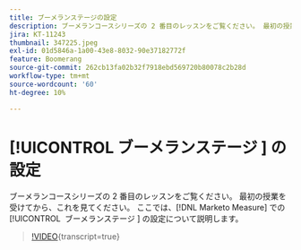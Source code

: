 ```yaml
---
title: ブーメランステージの設定
description: ブーメランコースシリーズの 2 番目のレッスンをご覧ください。 最初の授業を受けてから、これを見てください。 ここでは、 [!DNL Marketo Measure] でのブーメランステージの設定について説明します。
jira: KT-11243
thumbnail: 347225.jpeg
exl-id: 01d5846a-1a00-43e8-8032-90e37182772f
feature: Boomerang
source-git-commit: 262cb13fa02b32f7918ebd569720b80078c2b28d
workflow-type: tm+mt
source-wordcount: '60'
ht-degree: 10%

---
```


# [!UICONTROL &#x200B; ブーメランステージ &#x200B;] の設定

ブーメランコースシリーズの 2 番目のレッスンをご覧ください。 最初の授業を受けてから、これを見てください。 ここでは、[!DNL Marketo Measure] での [!UICONTROL &#x200B; ブーメランステージ &#x200B;] の設定について説明します。

>[!VIDEO](https://video.tv.adobe.com/v/347225/?learn=on){transcript=true}
